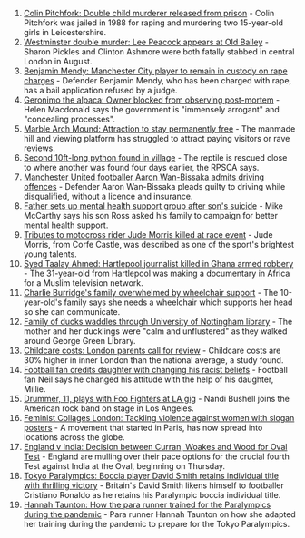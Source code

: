1. [Colin Pitchfork: Double child murderer released from prison](https://www.bbc.co.uk/news/uk-england-leicestershire-58408210?at_medium=RSS&at_campaign=KARANGA) - Colin Pitchfork was jailed in 1988 for raping and murdering two 15-year-old girls in Leicestershire.
2. [Westminster double murder: Lee Peacock appears at Old Bailey](https://www.bbc.co.uk/news/uk-england-london-58409001?at_medium=RSS&at_campaign=KARANGA) - Sharon Pickles and Clinton Ashmore were both fatally stabbed in central London in August.
3. [Benjamin Mendy: Manchester City player to remain in custody on rape charges](https://www.bbc.co.uk/news/uk-england-manchester-58408990?at_medium=RSS&at_campaign=KARANGA) - Defender Benjamin Mendy, who has been charged with rape, has a bail application refused by a judge.
4. [Geronimo the alpaca: Owner blocked from observing post-mortem](https://www.bbc.co.uk/news/uk-england-bristol-58403251?at_medium=RSS&at_campaign=KARANGA) - Helen Macdonald says the government is "immensely arrogant" and "concealing processes".
5. [Marble Arch Mound: Attraction to stay permanently free](https://www.bbc.co.uk/news/uk-england-london-58407235?at_medium=RSS&at_campaign=KARANGA) - The manmade hill and viewing platform has struggled to attract paying visitors or rave reviews.
6. [Second 10ft-long python found in village](https://www.bbc.co.uk/news/uk-england-cambridgeshire-58409614?at_medium=RSS&at_campaign=KARANGA) - The reptile is rescued close to where another was found four days earlier, the RPSCA says.
7. [Manchester United footballer Aaron Wan-Bissaka admits driving offences](https://www.bbc.co.uk/news/uk-england-manchester-58408390?at_medium=RSS&at_campaign=KARANGA) - Defender Aaron Wan-Bissaka pleads guilty to driving while disqualified, without a licence and insurance.
8. [Father sets up mental health support group after son's suicide](https://www.bbc.co.uk/news/uk-england-south-yorkshire-58396619?at_medium=RSS&at_campaign=KARANGA) - Mike McCarthy says his son Ross asked his family to campaign for better mental health support.
9. [Tributes to motocross rider Jude Morris killed at race event](https://www.bbc.co.uk/news/uk-england-dorset-58394254?at_medium=RSS&at_campaign=KARANGA) - Jude Morris, from Corfe Castle, was described as one of the sport's brightest young talents.
10. [Syed Taalay Ahmed: Hartlepool journalist killed in Ghana armed robbery](https://www.bbc.co.uk/news/uk-england-tees-58406416?at_medium=RSS&at_campaign=KARANGA) - The 31-year-old from Hartlepool was making a documentary in Africa for a Muslim television network.
11. [Charlie Burridge's family overwhelmed by wheelchair support](https://www.bbc.co.uk/news/uk-england-tyne-58408891?at_medium=RSS&at_campaign=KARANGA) - The 10-year-old's family says she needs a wheelchair which supports her head so she can communicate.
12. [Family of ducks waddles through University of Nottingham library](https://www.bbc.co.uk/news/uk-england-nottinghamshire-58400193?at_medium=RSS&at_campaign=KARANGA) - The mother and her ducklings were "calm and unflustered" as they walked around George Green Library.
13. [Childcare costs: London parents call for review](https://www.bbc.co.uk/news/uk-england-london-58401337?at_medium=RSS&at_campaign=KARANGA) - Childcare costs are 30% higher in inner London than the national average, a study found.
14. [Football fan credits daughter with changing his racist beliefs](https://www.bbc.co.uk/news/uk-58330286?at_medium=RSS&at_campaign=KARANGA) - Football fan Neil says he changed his attitude with the help of his daughter, Millie.
15. [Drummer, 11, plays with Foo Fighters at LA gig](https://www.bbc.co.uk/news/uk-england-suffolk-58398324?at_medium=RSS&at_campaign=KARANGA) - Nandi Bushell joins the American rock band on stage in Los Angeles.
16. [Feminist Collages London: Tackling violence against women with slogan posters](https://www.bbc.co.uk/news/uk-58322865?at_medium=RSS&at_campaign=KARANGA) - A movement that started in Paris, has now spread into locations across the globe.
17. [England v India: Decision between Curran, Woakes and Wood for Oval Test](https://www.bbc.co.uk/sport/cricket/58376390?at_medium=RSS&at_campaign=KARANGA) - England are mulling over their pace options for the crucial fourth Test against India at the Oval, beginning on Thursday.
18. [Tokyo Paralympics: Boccia player David Smith retains individual title with thrilling victory](https://www.bbc.co.uk/sport/disability-sport/58405624?at_medium=RSS&at_campaign=KARANGA) - Britain's David Smith likens himself to footballer Cristiano Ronaldo as he retains his Paralympic boccia individual title.
19. [Hannah Taunton: How the para runner trained for the Paralympics during the pandemic](https://www.bbc.co.uk/sport/disability-sport/58393297?at_medium=RSS&at_campaign=KARANGA) - Para runner Hannah Taunton on how she adapted her training during the pandemic to prepare for the Tokyo Paralympics.
